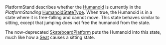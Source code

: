 PlatformStand describes whether the [Humanoid](https://create.roblox.com/docs/reference/engine/classes/Humanoid) is currently in the
_PlatformStanding_ [HumanoidStateType](https://developer.roblox.com/en-us/api-reference/enum/HumanoidStateType). When true, the Humanoid is in
a state where it is free-falling and cannot move. This state behaves
similar to sitting, except that jumping does not free the humanoid from
the state.

The now-deprecated [SkateboardPlatform](https://create.roblox.com/docs/reference/engine/classes/SkateboardPlatform) puts the Humanoid into this state,
much like how a [Seat](https://create.roblox.com/docs/reference/engine/classes/Seat) causes a sitting state.